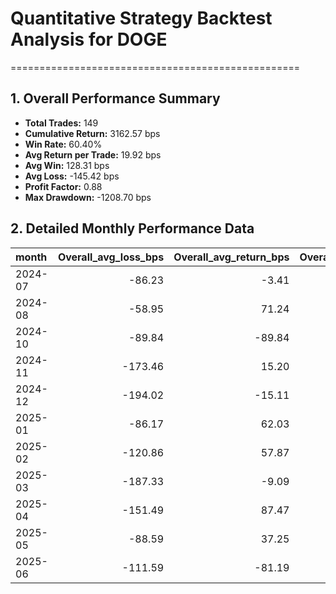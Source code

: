 # Quantitative Strategy Backtest Analysis for DOGE
==================================================

## 1. Overall Performance Summary

- **Total Trades:** 149
- **Cumulative Return:** 3162.57 bps
- **Win Rate:** 60.40%
- **Avg Return per Trade:** 19.92 bps
- **Avg Win:** 128.31 bps
- **Avg Loss:** -145.42 bps
- **Profit Factor:** 0.88
- **Max Drawdown:** -1208.70 bps

## 2. Detailed Monthly Performance Data

| month   |   Overall_avg_loss_bps |   Overall_avg_return_bps |   Overall_avg_win_bps |   Overall_cumulative_return_bps |   Overall_max_drawdown_bps |   Overall_median_return_bps |   Overall_std_return_bps |   Overall_total_trades |   Overall_win_rate |   down_long_avg_loss_bps |   down_long_avg_return_bps |   down_long_avg_win_bps |   down_long_cumulative_return_bps |   down_long_max_drawdown_bps |   down_long_median_return_bps |   down_long_std_return_bps |   down_long_total_trades |   down_long_win_rate |   up_long_avg_loss_bps |   up_long_avg_return_bps |   up_long_avg_win_bps |   up_long_cumulative_return_bps |   up_long_max_drawdown_bps |   up_long_median_return_bps |   up_long_std_return_bps |   up_long_total_trades |   up_long_win_rate |
|:--------|-----------------------:|-------------------------:|----------------------:|--------------------------------:|---------------------------:|----------------------------:|-------------------------:|-----------------------:|-------------------:|-------------------------:|---------------------------:|------------------------:|----------------------------------:|-----------------------------:|------------------------------:|---------------------------:|-------------------------:|---------------------:|-----------------------:|-------------------------:|----------------------:|--------------------------------:|---------------------------:|----------------------------:|-------------------------:|-----------------------:|-------------------:|
| 2024-07 |                 -86.23 |                    -3.41 |                120.81 |                          -19.99 |                     -96.60 |                      -28.61 |                   108.50 |                   5.00 |               0.40 |                   -86.23 |                     -41.90 |                   91.09 |                           -167.99 |                       -96.60 |                        -62.61 |                      85.50 |                     4.00 |                 0.25 |                   0.00 |                   150.53 |                150.53 |                          150.53 |                       0.00 |                      150.53 |                     0.00 |                   1.00 |               1.00 |
| 2024-08 |                 -58.95 |                    71.24 |                114.64 |                          580.78 |                    -117.56 |                       86.22 |                    92.37 |                   8.00 |               0.75 |                   -60.19 |                      54.49 |                   83.16 |                            274.12 |                       -60.19 |                         67.38 |                      71.40 |                     5.00 |                 0.80 |                 -57.71 |                    99.17 |                177.61 |                          298.48 |                       0.00 |                      145.15 |                   114.05 |                   3.00 |               0.67 |
| 2024-10 |                 -89.84 |                   -89.84 |                  0.00 |                         -179.21 |                    -147.40 |                      -89.84 |                    57.56 |                   2.00 |               0.00 |                  -147.40 |                    -147.40 |                    0.00 |                           -147.40 |                         0.00 |                       -147.40 |                       0.00 |                     1.00 |                 0.00 |                 -32.28 |                   -32.28 |                  0.00 |                          -32.28 |                       0.00 |                      -32.28 |                     0.00 |                   1.00 |               0.00 |
| 2024-11 |                -173.46 |                    15.20 |                137.28 |                          770.51 |                   -1208.70 |                       63.58 |                   195.91 |                  56.00 |               0.61 |                  -161.78 |                      24.43 |                  105.39 |                            794.86 |                      -765.68 |                         69.19 |                     155.23 |                    33.00 |                 0.70 |                -183.19 |                     1.96 |                203.95 |                          -22.56 |                   -1501.56 |                      -39.33 |                   242.03 |                  23.00 |               0.48 |
| 2024-12 |                -194.02 |                   -15.11 |                104.16 |                         -327.22 |                    -575.39 |                       35.13 |                   172.91 |                  20.00 |               0.60 |                  -263.82 |                      -2.91 |                  113.05 |                            -63.67 |                      -585.13 |                         39.55 |                     198.83 |                    13.00 |                 0.69 |                -124.22 |                   -37.77 |                 77.50 |                         -265.24 |                    -277.15 |                      -92.38 |                   105.91 |                   7.00 |               0.43 |
| 2025-01 |                 -86.17 |                    62.03 |                239.86 |                          684.66 |                    -290.58 |                      -22.37 |                   182.32 |                  11.00 |               0.45 |                  -120.05 |                      60.63 |                  196.14 |                            421.86 |                      -290.58 |                        146.01 |                     169.32 |                     7.00 |                 0.57 |                 -52.28 |                    64.47 |                414.74 |                          252.16 |                    -156.10 |                      -43.46 |                   203.06 |                   4.00 |               0.25 |
| 2025-02 |                -120.86 |                    57.87 |                140.36 |                         1131.73 |                    -446.81 |                       50.82 |                   160.64 |                  19.00 |               0.68 |                  -105.16 |                      87.23 |                  172.74 |                           1174.58 |                      -402.63 |                         50.82 |                     170.41 |                    13.00 |                 0.69 |                -152.27 |                    -5.76 |                 67.50 |                          -38.34 |                    -193.41 |                       26.85 |                   113.50 |                   6.00 |               0.67 |
| 2025-03 |                -187.33 |                    -9.09 |                 80.03 |                         -120.33 |                    -316.00 |                       25.51 |                   140.68 |                  12.00 |               0.67 |                  -154.20 |                      25.21 |                   96.97 |                            171.85 |                      -222.82 |                         35.20 |                     129.17 |                     7.00 |                 0.71 |                -220.45 |                   -57.10 |                 51.80 |                         -287.24 |                    -157.26 |                       13.55 |                   142.08 |                   5.00 |               0.60 |
| 2025-04 |                -151.49 |                    87.47 |                147.21 |                          440.91 |                    -151.49 |                      110.43 |                   126.92 |                   5.00 |               0.80 |                  -151.49 |                     -20.53 |                  110.43 |                            -42.73 |                      -151.49 |                        -20.53 |                     130.96 |                     2.00 |                 0.50 |                   0.00 |                   159.47 |                159.47 |                          485.72 |                       0.00 |                      153.89 |                    49.52 |                   3.00 |               1.00 |
| 2025-05 |                 -88.59 |                    37.25 |                 87.59 |                          259.91 |                    -177.09 |                       43.51 |                   102.64 |                   7.00 |               0.71 |                   -88.59 |                      36.21 |                   98.61 |                            215.46 |                      -177.09 |                         54.72 |                     110.82 |                     6.00 |                 0.67 |                   0.00 |                    43.51 |                 43.51 |                           43.51 |                       0.00 |                       43.51 |                     0.00 |                   1.00 |               1.00 |
| 2025-06 |                -111.59 |                   -81.19 |                  9.99 |                         -321.44 |                    -224.14 |                      -98.13 |                    55.17 |                   4.00 |               0.25 |                  -111.59 |                     -81.19 |                    9.99 |                           -321.44 |                      -224.14 |                        -98.13 |                      55.17 |                     4.00 |                 0.25 |                 nan    |                   nan    |                nan    |                          nan    |                     nan    |                      nan    |                   nan    |                 nan    |             nan    |